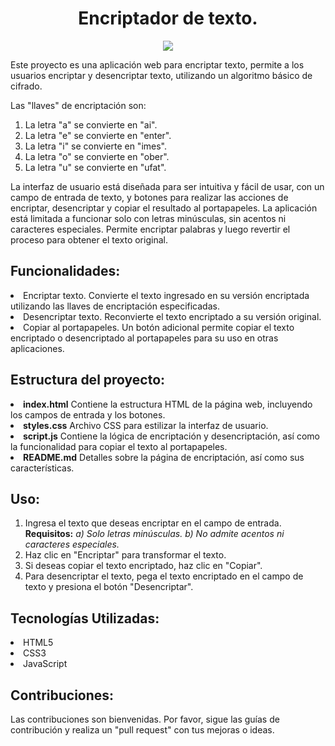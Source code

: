 <h1 align="center">Encriptador de texto.</h1>
<p align="center"><img src="https://img.shields.io/badge/Estado-En_desarrollo-green"></p>
<p> Este proyecto es una aplicación web para encriptar texto, permite a los usuarios encriptar y desencriptar texto, utilizando un algoritmo básico de cifrado. </p>
<p>Las "llaves" de encriptación son:
  <ol>
    <li> La letra "a" se convierte en "ai". </li>
    <li> La letra "e" se convierte en "enter".</li>
    <li> La letra "i" se convierte en "imes".</li>
    <li> La letra "o" se convierte en "ober".</li>
    <li> La letra "u" se convierte en "ufat".</li>
  </ol>
  
  La interfaz de usuario está diseñada para ser intuitiva y fácil de usar, con un campo de entrada de texto, y botones para realizar las 
  acciones de encriptar, desencriptar y copiar el resultado al portapapeles. La aplicación está limitada a funcionar solo con letras minúsculas, sin acentos ni caracteres especiales. Permite encriptar palabras y luego revertir el proceso para obtener el texto original.
</p>
<h2>Funcionalidades:</h2>
<li>Encriptar texto. Convierte el texto ingresado en su versión encriptada utilizando las llaves de encriptación especificadas.</li>
<li>Desencriptar texto. Reconvierte el texto encriptado a su versión original.</li>
<li>Copiar al portapapeles. Un botón adicional permite copiar el texto encriptado o desencriptado al portapapeles para su uso en otras aplicaciones.</li>
<h2>Estructura del proyecto:</h2>
<li><strong>index.html</strong> Contiene la estructura HTML de la página web, incluyendo los campos de entrada y los botones.</li>
<li><strong>styles.css</strong> Archivo CSS para estilizar la interfaz de usuario.</li>
<li><strong>script.js</strong> Contiene la lógica de encriptación y desencriptación, así como la funcionalidad para copiar el texto al portapapeles.</li>
<li><strong>README.md</strong> Detalles sobre la página de encriptación, así como sus características.</li>
<h2>Uso:</h2>
<ol>
  <li>Ingresa el texto que deseas encriptar en el campo de entrada.</li>
  <strong>Requisitos:</strong> <em>a) Solo letras minúsculas.</em> <em>b) No admite acentos ni caracteres especiales.</em>
  <li>Haz clic en "Encriptar" para transformar el texto.</li>
  <li>Si deseas copiar el texto encriptado, haz clic en "Copiar".</li>
  <li>Para desencriptar el texto, pega el texto encriptado en el campo de texto y presiona el botón "Desencriptar".</li>
</ol>
<h2>Tecnologías Utilizadas:</h2>
<li>HTML5</li>
<li>CSS3</li>
<li>JavaScript</li>
<h2>Contribuciones:</h2>
<p>Las contribuciones son bienvenidas. Por favor, sigue las guías de contribución y realiza un "pull request" con tus mejoras o ideas.</p>
